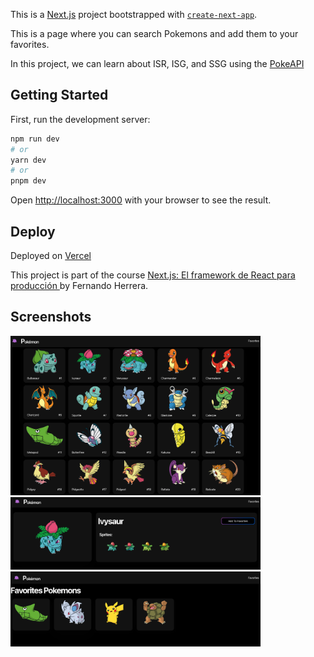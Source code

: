 This is a [Next.js](https://nextjs.org/) project bootstrapped with [`create-next-app`](https://github.com/vercel/next.js/tree/canary/packages/create-next-app).

This is a page where you can search Pokemons and add them to your favorites.

In this project, we can learn about ISR, ISG, and SSG using the [PokeAPI](https://pokeapi.co/) 

## Getting Started

First, run the development server:

```bash
npm run dev
# or
yarn dev
# or
pnpm dev
```

Open [http://localhost:3000](http://localhost:3000) with your browser to see the result.

## Deploy

Deployed on [Vercel](https://vercel.com/)

This project is part of the course [Next.js: El framework de React para producción
](https://www.udemy.com/course/nextjs-fh/) by Fernando Herrera.

## Screenshots

<img src="./screenshots/screenshot3.png" alt="screenshot pokemons demo 1" width="400"/>
<img src="./screenshots/screenshot1.png" alt="screenshot pokemons demo 2" width="400"/>
<img src="./screenshots/screenshot2.png" alt="screenshot pokemons demo 3" width="400"/>

